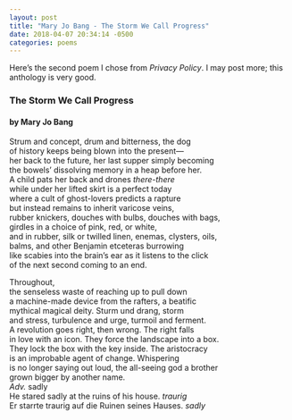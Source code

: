 ```yaml
---
layout: post
title: "Mary Jo Bang - The Storm We Call Progress"
date: 2018-04-07 20:34:14 -0500
categories: poems
---
```

Here’s the second poem I chose from _Privacy Policy_. I may post more; this anthology is very good. 

### The Storm We Call Progress

#### by Mary Jo Bang

Strum and concept, drum and bitterness, the dog<br>
of history keeps being blown into the present—<br>
her back to the future, her last supper simply becoming<br>
the bowels’ dissolving memory in a heap before her.<br>
A child pats her back and drones _there-there_<br>
while under her lifted skirt is a perfect today<br>
where a cult of ghost-lovers predicts a rapture<br>
but instead remains to inherit varicose veins,<br>
rubber knickers, douches with bulbs, douches with bags,<br>
girdles in a choice of pink, red, or white,<br>
and in rubber, silk or twilled linen, enemas, clysters, oils,<br>
balms, and other Benjamin etceteras burrowing<br>
like scabies into the brain’s ear as it listens to the click<br>
of the next second coming to an end.<br>

Throughout,<br>
the senseless waste of reaching up to pull down<br>
a machine-made device from the rafters, a beatific<br>
mythical magical deity. Sturm und drang, storm<br>
and stress, turbulence and urge, turmoil and ferment.<br>
A revolution goes right, then wrong. The right falls<br>
in love with an icon. They force the landscape into a box.<br>
They lock the box with the key inside. The aristocracy<br>
is an improbable agent of change. Whispering<br>
is no longer saying out loud, the all-seeing god a brother<br>
grown bigger by another name.<br>
_Adv._ sadly<br>
He stared sadly at the ruins of his house. _traurig_<br>
Er starrte traurig auf die Ruinen seines Hauses. _sadly_<br>
